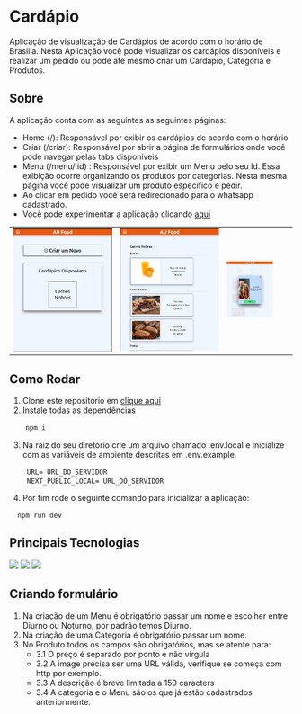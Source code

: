 # Cardápio

Aplicação de visualização de Cardápios de acordo com o horário de Brasilia. Nesta Aplicação você pode visualizar os cardápios disponíveis e realizar um pedido ou pode até mesmo criar um Cardápio, Categoria e Produtos. 

## Sobre

A aplicação conta com as seguintes as seguintes páginas:
- Home (/): Responsável por exibir os cardápios de acordo com o horário
- Criar (/criar): Responsável por abrir a página de formulários onde você pode navegar pelas tabs disponíveis
- Menu (/menu/:id) : Responsável por exibir um Menu pelo seu Id. Essa exibição ocorre organizando os produtos por categorias. Nesta mesma página você pode visualizar um produto específico e pedir.
- Ao clicar em pedido você será redirecionado para o whatsapp cadastrado.
- Você pode experimentar a aplicação clicando <a href="https://cardapio-app-9dq9.vercel.app/" > aqui</a>
<table style="width: 100%;">
  <tr>
    <td style="width: 40%;"><img width="100%" src="./src/assets/1.png" /></td>
    <td style="width: 40%;"><img width="100%" src="./src/assets/2.png" /></td>
    <td style="width: 40%;"><img width="100%" src="./src/assets/3.png" /></td>
    <td style="width: 40%;"><img width="100%" src="./src/assets/4.png" /></td>
    <td style="width: 40%;"><img width="100%" src="./src/assets/5.png" /></td>
  </tr>
</table>

        
## Como Rodar

1. Clone este repositório em <a href="https://github.com/taisoliva/cardapio-app"> clique aqui </a>
2. Instale todas as dependências
  ```bash
      npm i
  ```
3. Na raiz do seu diretório crie um arquivo chamado .env.local e inicialize com as variáveis de ambiente descritas em .env.example.
   ```
    URL= URL_DO_SERVIDOR
    NEXT_PUBLIC_LOCAL= URL_DO_SERVIDOR
   ```
4. Por fim rode o seguinte comando para inicializar a aplicação:
```
  npm run dev
```

## Principais Tecnologias
<div>
    <img src="https://img.shields.io/badge/next%20js-000000?style=for-the-badge&logo=nextdotjs&logoColor=white"/>
   <img src="https://img.shields.io/badge/Tailwind_CSS-38B2AC?style=for-the-badge&logo=tailwind-css&logoColor=white"/>
   <img src="https://img.shields.io/badge/Material%20UI-007FFF?style=for-the-badge&logo=mui&logoColor=white"/>
</div>

## Criando formulário

1. Na criação de um Menu é obrigatório passar um nome e escolher entre Diurno ou Noturno, por padrão temos Diurno.
2. Na criação de uma Categoria é obrigatório passar um nome.
3. No Produto todos os campos são obrigatórios, mas se atente para:
     - 3.1 O preço é separado por ponto e não vírgula
     - 3.2 A image precisa ser uma URL válida, verifique se começa com http por exemplo.
     - 3.3 A descrição é breve limitada a 150 caracters
     - 3.4 A categoria e o Menu são os que já estão cadastrados anteriormente.
